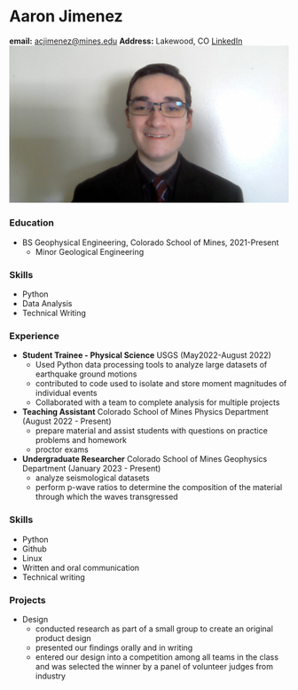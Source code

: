 # Aaron Jimenez
**email:** acjimenez@mines.edu
**Address:** Lakewood, CO
[LinkedIn](www.linkedin.com/in/aaron-jimenez-693425235)
![photo](https://github.com/AaronCJimeny/resume/blob/main/Aaron_Photo.jpg)
### Education
- BS Geophysical Engineering, Colorado School of Mines, 2021-Present
	- Minor Geological Engineering
### Skills
- Python 
- Data Analysis
- Technical Writing
### Experience
- **Student Trainee - Physical Science** USGS (May2022-August 2022)
	- Used Python data processing tools to analyze large datasets of earthquake ground motions
	- contributed to code used to isolate and store moment magnitudes of individual events
	- Collaborated with a team to complete analysis for multiple projects
- **Teaching Assistant** Colorado School of Mines Physics Department (August 2022 - Present)
	- prepare material and assist students with questions on practice problems and homework
	- proctor exams
- **Undergraduate Researcher** Colorado School of Mines Geophysics Department (January 2023 - Present)
	- analyze seismological datasets
	- perform p-wave ratios to determine the composition of the material through which the waves transgressed
### Skills
- Python
- Github
- Linux
- Written and oral communication
- Technical writing
### Projects
- Design 
	- conducted research as part of a small group to create an original product design
	- presented our findings orally and in writing
	- entered our design into a competition among all teams in the class and was selected the winner by a panel of volunteer judges from industry
